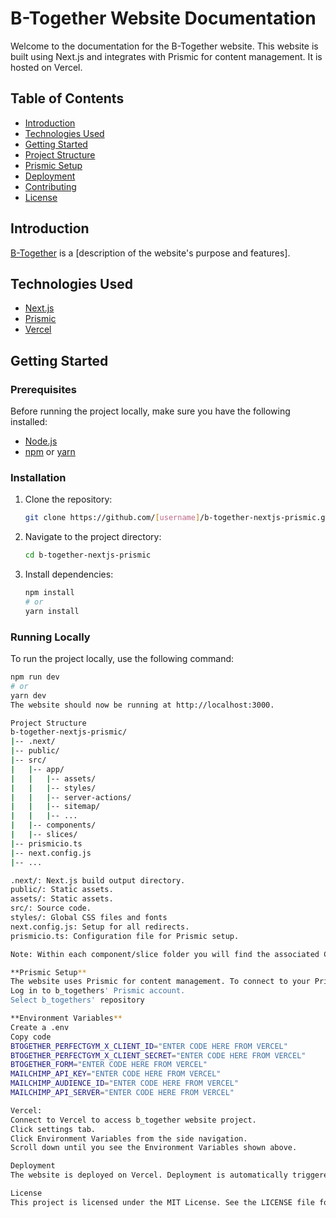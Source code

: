 # B-Together Website Documentation

Welcome to the documentation for the B-Together website. This website is built using Next.js and integrates with Prismic for content management. It is hosted on Vercel.

## Table of Contents

- [Introduction](#introduction)
- [Technologies Used](#technologies-used)
- [Getting Started](#getting-started)
- [Project Structure](#project-structure)
- [Prismic Setup](#prismic-setup)
- [Deployment](#deployment)
- [Contributing](#contributing)
- [License](#license)

## Introduction

[B-Together](https://b-together-nextjs-prismic.vercel.app/) is a [description of the website's purpose and features].

## Technologies Used

- [Next.js](https://nextjs.org/)
- [Prismic](https://prismic.io/)
- [Vercel](https://vercel.com/)

## Getting Started

### Prerequisites

Before running the project locally, make sure you have the following installed:

- [Node.js](https://nodejs.org/)
- [npm](https://www.npmjs.com/) or [yarn](https://yarnpkg.com/)

### Installation

1. Clone the repository:

   ```bash
   git clone https://github.com/[username]/b-together-nextjs-prismic.git
   ```

2. Navigate to the project directory:

   ```bash
   cd b-together-nextjs-prismic
   ```

3. Install dependencies:

   ```bash
   npm install
   # or
   yarn install
   ```

### Running Locally

To run the project locally, use the following command:

```bash
npm run dev
# or
yarn dev
The website should now be running at http://localhost:3000.

Project Structure
b-together-nextjs-prismic/
|-- .next/
|-- public/
|-- src/
|   |-- app/
|   |   |-- assets/
|   |   |-- styles/
|   |   |-- server-actions/
|   |   |-- sitemap/
|   |   |-- ...
|   |-- components/
|   |-- slices/
|-- prismicio.ts
|-- next.config.js
|-- ...

.next/: Next.js build output directory.
public/: Static assets.
assets/: Static assets.
src/: Source code.
styles/: Global CSS files and fonts
next.config.js: Setup for all redirects.
prismicio.ts: Configuration file for Prismic setup.

Note: Within each component/slice folder you will find the associated CSS file(s).

**Prismic Setup**
The website uses Prismic for content management. To connect to your Prismic repository:
Log in to b_togethers' Prismic account.
Select b_togethers' repository

**Environment Variables**
Create a .env
Copy code
BTOGETHER_PERFECTGYM_X_CLIENT_ID="ENTER CODE HERE FROM VERCEL"
BTOGETHER_PERFECTGYM_X_CLIENT_SECRET="ENTER CODE HERE FROM VERCEL"
BTOGETHER_FORM="ENTER CODE HERE FROM VERCEL"
MAILCHIMP_API_KEY="ENTER CODE HERE FROM VERCEL"
MAILCHIMP_AUDIENCE_ID="ENTER CODE HERE FROM VERCEL"
MAILCHIMP_API_SERVER="ENTER CODE HERE FROM VERCEL"

Vercel:
Connect to Vercel to access b_together website project.
Click settings tab.
Click Environment Variables from the side navigation.
Scroll down until you see the Environment Variables shown above.

Deployment
The website is deployed on Vercel. Deployment is automatically triggered when changes are pushed to the main branch.

License
This project is licensed under the MIT License. See the LICENSE file for details.


```
